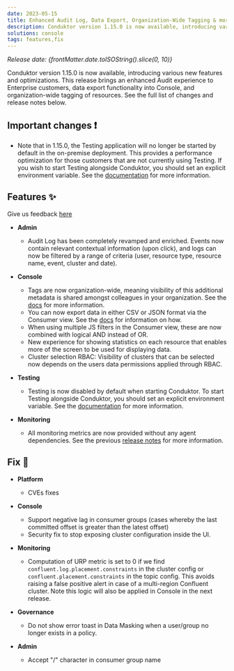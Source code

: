 ```yaml
---
date: 2023-05-15
title: Enhanced Audit Log, Data Export, Organization-Wide Tagging & more!
description: Conduktor version 1.15.0 is now available, introducing various new features and optimizations.
solutions: console
tags: features,fix
---
```


*Release date: {frontMatter.date.toISOString().slice(0, 10)}*

Conduktor version 1.15.0 is now available, introducing various new features and optimizations. This release brings an enhanced Audit experience to Enterprise customers, data export functionality into Console, and organization-wide tagging of resources. See the full list of changes and release notes below.

## Important changes ❗

- Note that in 1.15.0, the Testing application will no longer be started by default in the on-premise deployment. This provides a performance optimization for those customers that are not currently using Testing. If you wish to start Testing alongside Conduktor, you should set an explicit environment variable. See the [documentation](https://docs.conduktor.io/platform/get-started/support/important-notices/#important-change-when-updating-to-conduktor-1150-may-15-2023) for more information.

## Features ✨

Give us feedback [here](https://support.conduktor.io/hc/en-gb/requests/new?ticket_form_id=17438365654417)

- **Admin**

  - Audit Log has been completely revamped and enriched. Events now contain relevant contextual information (upon click), and logs can now be filtered by a range of criteria (user, resource type, resource name, event, cluster and date).

- **Console**
  <!-- markdown-link-check-disable -->
  - Tags are now organization-wide, meaning visibility of this additional metadata is shared amongst colleagues in your organization. See the [docs](https://docs.conduktor.io/platform/console/features/tagging/) for more information.
  - You can now export data in either CSV or JSON format via the Consumer view. See the [docs](https://docs.conduktor.io/platform/console/features/browse-data/#exporting-data) for information on how.
  - When using multiple JS filters in the Consumer view, these are now combined with logical AND instead of OR.
  - New experience for showing statistics on each resource that enables more of the screen to be used for displaying data.
  - Cluster selection RBAC: Visibility of clusters that can be selected now depends on the users data permissions applied through RBAC.
  <!-- markdown-link-check-enable -->
- **Testing**

  - Testing is now disabled by default when starting Conduktor. To start Testing alongside Conduktor, you should set an explicit environment variable. See the [documentation](https://docs.conduktor.io/platform/get-started/support/important-notices/#important-change-when-updating-to-conduktor-1150-may-15-2023) for more information.

- **Monitoring**

  - All monitoring metrics are now provided without any agent dependencies. See the previous [release notes](https://docs.conduktor.io/platform/get-started/support/important-notices/#monitoring-is-changing-january-27-2023) for more information.

## Fix 🔨

- **Platform**

  - CVEs fixes

- **Console**

  - Support negative lag in consumer groups (cases whereby the last committed offset is greater than the latest offset)
  - Security fix to stop exposing cluster configuration inside the UI.

- **Monitoring**

  - Computation of URP metric is set to 0 if we find `confluent.log.placement.constraints` in the cluster config or `confluent.placement.constraints` in the topic config. This avoids raising a false positive alert in case of a multi-region Confluent cluster. Note this logic will also be applied in Console in the next release.

- **Governance**

  - Do not show error toast in Data Masking when a user/group no longer exists in a policy.

- **Admin**

  - Accept "/" character in consumer group name

